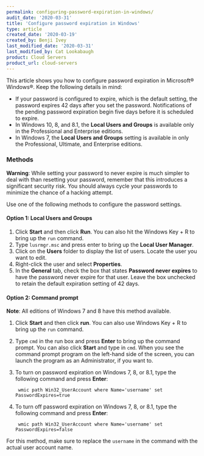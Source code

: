 ```yaml
---
permalink: configuring-password-expiration-in-windows/
audit_date: '2020-03-31'
title: 'Configure password expiration in Windows'
type: article
created_date: '2020-03-19'
created_by: Benji Ivey
last_modified_date: '2020-03-31'
last_modified_by: Cat Lookabaugh
product: Cloud Servers
product_url: cloud-servers
---
```


This article shows you how to configure password expiration in Microsoft&reg; Windows&reg;.  Keep the following details in mind:

- If your password is configured to expire, which is the default setting, the password expires 42 days after you set the password. Notifications of the pending password expiration begin five days before it is scheduled to expire.
- In Windows 10, 8, and 8.1, the **Local Users and Groups** is available only in the Professional and Enterprise editions.
- In Windows 7, the **Local Users and Groups** setting is available in only the Professional, Ultimate, and Enterprise editions.

### Methods

**Warning**: While setting your password to never expire is much simpler to deal with than resetting your password, remember that this introduces a significant security risk. You should always cycle your passwords to minimize the chance of a hacking attempt.

Use one of the following methods to configure the password settings.

#### Option 1: Local Users and Groups

1. Click **Start** and then click **Run**. You can also hit the Windows Key + R to bring up the `run` command.
2. Type `lusrmgr.msc` and press enter to bring up the **Local User Manager**.
3. Click on the **Users** folder to display the list of users. Locate the user you want to edit.
4. Right-click the user and select **Properties**.
5. In the **General** tab, check the box that states **Password never expires** to have the password never expire for that user. Leave the box unchecked to retain the default expiration setting of 42 days.

#### Option 2: Command prompt

**Note**: All editions of Windows 7 and 8 have this method available.

1. Click **Start** and then click **run**. You can also use Windows Key + R to bring up the `run` command.
2. Type `cmd` in the run box and press **Enter** to bring up the command prompt. You can also click **Start** and type in `cmd`. When you see the command prompt program on the left-hand side of the screen, you can launch the program as an Administrator, if you want to.
3. To turn on password expiration on Windows 7, 8, or 8.1, type the following command and press **Enter**: 

        wmic path Win32_UserAccount where Name='username' set PasswordExpires=true
        
4. To turn off password expiration on Windows 7, 8, or 8.1, type the following command and press **Enter**: 

        wmic path Win32_UserAccount where Name='username' set PasswordExpires=false

For this method, make sure to replace the `username` in the command with the actual user account name.
